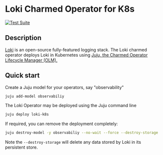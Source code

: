 # Loki Charmed Operator for K8s

[![Test Suite](https://github.com/canonical/loki-k8s-operator/actions/workflows/run_tests.yaml/badge.svg)](https://github.com/canonical/loki-k8s-operator/actions/workflows/run_tests.yaml)

## Description

[Loki](https://grafana.com/oss/loki/) is an open-source fully-featured logging stack. The Loki charmed operator deploys Loki in Kubernetes using [Juju, the Charmed Operator Lifecycle Manager (OLM).](https://juju.is/)


## Quick start

Create a Juju model for your operators, say "observability"

```bash
juju add-model observabiliy
```

The Loki Operator may be deployed using the Juju command line

```bash
juju deploy loki-k8s
```

If required, you can remove the deployment completely:

```bash
juju destroy-model -y observabiliy --no-wait --force --destroy-storage
```
Note the `--destroy-storage` will delete any data stored by Loki in its persistent store.
